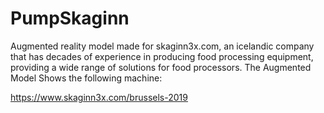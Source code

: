 # PumpSkaginn

Augmented reality model made for skaginn3x.com, an icelandic company  that has decades of experience in producing food processing equipment, providing a wide range of solutions for food processors. 
The Augmented Model Shows the following machine:

https://www.skaginn3x.com/brussels-2019


